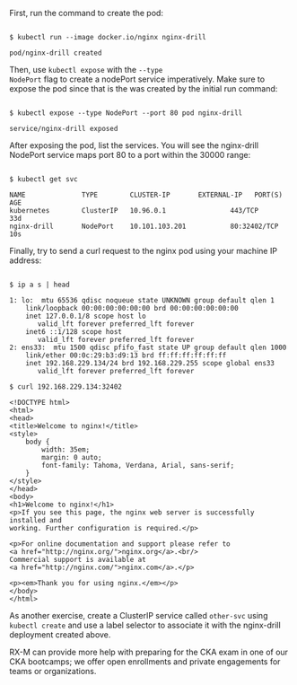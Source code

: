 <!-- CKA Self-Study Mod 3 -->

First, run the command to create the pod:

<pre class="wp-block-code"><code>
$ kubectl run --image docker.io/nginx nginx-drill

pod/nginx-drill created
</code></pre>

Then, use <code>kubectl expose</code> with the <code>--type NodePort</code> flag to create a nodePort service imperatively. Make sure to expose the pod since that is the was created by the initial run command:

<pre class="wp-block-code"><code>
$ kubectl expose --type NodePort --port 80 pod nginx-drill

service/nginx-drill exposed
</code></pre>

After exposing the pod, list the services. You will see the nginx-drill NodePort service maps port 80 to a port within the 30000 range:

<pre class="wp-block-code"><code>
$ kubectl get svc

NAME              TYPE        CLUSTER-IP       EXTERNAL-IP   PORT(S)        AGE
kubernetes        ClusterIP   10.96.0.1        <none>        443/TCP        33d
nginx-drill       NodePort    10.101.103.201   <none>        80:32402/TCP   10s
</code></pre>

Finally, try to send a curl request to the nginx pod using your machine IP address:

<pre class="wp-block-code"><code>
$ ip a s | head

1: lo: <LOOPBACK,UP,LOWER_UP> mtu 65536 qdisc noqueue state UNKNOWN group default qlen 1
    link/loopback 00:00:00:00:00:00 brd 00:00:00:00:00:00
    inet 127.0.0.1/8 scope host lo
       valid_lft forever preferred_lft forever
    inet6 ::1/128 scope host
       valid_lft forever preferred_lft forever
2: ens33: <BROADCAST,MULTICAST,UP,LOWER_UP> mtu 1500 qdisc pfifo_fast state UP group default qlen 1000
    link/ether 00:0c:29:b3:d9:13 brd ff:ff:ff:ff:ff:ff
    inet 192.168.229.134/24 brd 192.168.229.255 scope global ens33
       valid_lft forever preferred_lft forever

$ curl 192.168.229.134:32402

&lt;!DOCTYPE html&gt;
&lt;html&gt;
&lt;head&gt;
&lt;title&gt;Welcome to nginx!&lt;/title&gt;
&lt;style&gt;
    body {
        width: 35em;
        margin: 0 auto;
        font-family: Tahoma, Verdana, Arial, sans-serif;
    }
&lt;/style&gt;
&lt;/head&gt;
&lt;body&gt;
&lt;h1&gt;Welcome to nginx!&lt;/h1&gt;
&lt;p&gt;If you see this page, the nginx web server is successfully installed and
working. Further configuration is required.&lt;/p&gt;

&lt;p&gt;For online documentation and support please refer to
&lt;a href="http://nginx.org/"&gt;nginx.org&lt;/a&gt;.&lt;br/&gt;
Commercial support is available at
&lt;a href="http://nginx.com/"&gt;nginx.com&lt;/a&gt;.&lt;/p&gt;

&lt;p&gt;&lt;em&gt;Thank you for using nginx.&lt;/em&gt;&lt;/p&gt;
&lt;/body&gt;
&lt;/html&gt;
</code></pre>


As another exercise, create a ClusterIP service called <code>other-svc</code> using <code>kubectl create</code> and use a label selector to associate it with the nginx-drill deployment created above.

RX-M can provide more help with preparing for the CKA exam in one of our CKA bootcamps; we offer open enrollments and private engagements for teams or organizations.